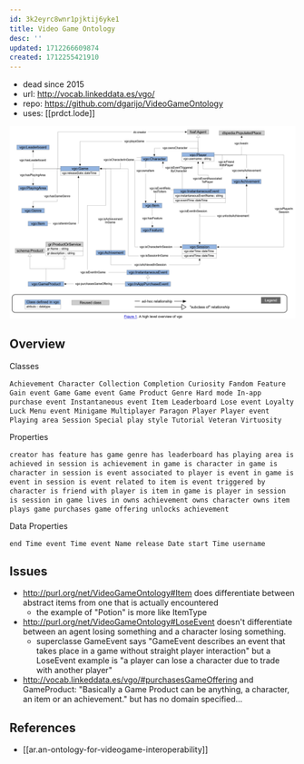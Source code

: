 ```yaml
---
id: 3k2eyrc8wnr1pjktij6yke1
title: Video Game Ontology
desc: ''
updated: 1712266609874
created: 1712255421910
---
```


- dead since 2015
- url: http://vocab.linkeddata.es/vgo/
- repo: https://github.com/dgarijo/VideoGameOntology
- uses: [[prdct.lode]]

![](/assets/images/2024-04-04-11-41-00.png)

## Overview

Classes

    Achievement Character Collection Completion Curiosity Fandom Feature Gain event Game Game event Game Product Genre Hard mode In-app purchase event Instantaneous event Item Leaderboard Lose event Loyalty Luck Menu event Minigame Multiplayer Paragon Player Player event Playing area Session Special play style Tutorial Veteran Virtuosity 

Properties

    creator has feature has game genre has leaderboard has playing area is achieved in session is achievement in game is character in game is character in session is event associated to player is event in game is event in session is event related to item is event triggered by character is friend with player is item in game is player in session is session in game lives in owns achievement owns character owns item plays game purchases game offering unlocks achievement 

Data Properties

    end Time event Time event Name release Date start Time username 

## Issues

- http://purl.org/net/VideoGameOntology#Item does differentiate between abstract items from one that is actually encountered
  - the example of "Potion" is more like ItemType
- http://purl.org/net/VideoGameOntology#LoseEvent doesn't differentiate between an agent losing something and a character losing something. 
  - superclasse GameEvent says "GameEvent describes an event that takes place in a game without straight player interaction" but a LoseEvent example is "a player can lose a character due to trade with another player"
- http://vocab.linkeddata.es/vgo/#purchasesGameOffering and GameProduct: "Basically a Game Product can be anything, a character, an item or an achievement." but has no domain specified... 

## References

- [[ar.an-ontology-for-videogame-interoperability]]
